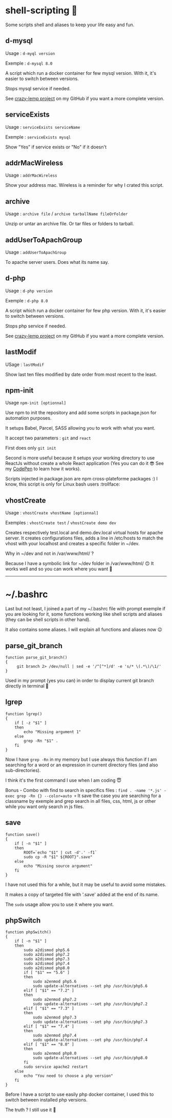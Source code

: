 # shell-scripting 🐧

Some scripts shell and aliases to keep your life easy and fun.

## d-mysql

Usage : `d-myql version`

Exemple : `d-mysql 8.0`

A script which run a docker container for few mysql version. With it, it's easier to switch between versions.

Stops mysql service if needed.

See [crazy-lemp project](https://github.com/LeFodeurCou/crazy-lemp) on my GitHub if you want a more complete version.

## serviceExists

Usage : `serviceExists serviceName`

Exemple : `serviceExists mysql`

Show "Yes" if service exists or "No" if it doesn't

## addrMacWireless

Usage : `addrMacWireless`

Show your address mac. Wireless is a reminder for why I crated this script.

## archive

Usage : `archive file` / `archive tarballName fileOrFolder`

Unzip or untar an archive file. Or tar files or folders to tarball.

## addUserToApachGroup

Usage : `addUserToApachGroup`

To apache server users. Does what its name say.

## d-php

Usage : `d-php version`

Exemple : `d-php 8.0`

A script which run a docker container for few php version. With it, it's easier to switch between versions.

Stops php service if needed.

See [crazy-lemp project](https://github.com/LeFodeurCou/crazy-lemp) on my GitHub if you want a more complete version.

## lastModif

USage : `lastModif`

Show last ten files modified by date order from most recent to the least.

## npm-init

Usage `npm-init [optionnal]`

Use npm to init the repository and add some scripts in package.json for automation purposes.

It setups Babel, Parcel, SASS allowing you to work with what you want.

It accept two parameters : `git` and `react`

First does only `git init`

Second is more useful because it setups your working directory to use ReactJs without create a whole React application (Yes you can do it 😎 See my [CodePen](https://codepen.io/LeFodeurCou/pen/XWMOjjX) to learn how it works).

Scripts injected in package.json are npm cross-plateforme packages :)
I know, this script is only for Linux bash users :trollface:

## vhostCreate

Usage : `vhostCreate vhostName [optionnal]`

Exemples : `vhostCreate test` / `vhostCreate demo dev`

Creates respectively test.local and demo.dev.local virtual hosts for apache server. It creates configurations files, adds a line in /etc/hosts to match the vhost with your localhost and creates a specific folder in ~/dev.

Why in ~/dev and not in /var/www/html/ ? 

Because I have a symbolic link for ~/dev folder in /var/www/html/ 🙃 It works well and so you can work where you want 🎉

-------------------------------------------------

# ~/.bashrc

Last but not least, I joined a part of my ~/.bashrc file with prompt exemple if you are looking for it, some functions working like shell scripts and aliases (they can be shell scripts in other hand).

It also contains some aliases. I will explain all functions and aliases now 😉

## parse_git_branch

```
function parse_git_branch()
{
     git branch 2> /dev/null | sed -e '/^[^*]/d' -e 's/* \(.*\)/\1/'
}
```

Used in my prompt (yes you can) in order to display current git branch directly in terminal 💪

## lgrep

```
function lgrep()
{
	if [ -z "$1" ]
	then
		echo "Missing argument 1"
	else
		grep -Rn "$1" .
	fi
}
```

Now I have `grep -Rn` in my memory but I use always this function if I am searching for a word or an expression in current directory files (and also sub-directories).

I think it's the first command I use when I am coding 😇

Bonus - Combo with find to search in specifics files :
`find . -name '*.js' -exec grep -Rn {} --color=auto +`
It save the case you are searching for a classname by exemple and grep search in all files, css, html, js or other while you want only search in js files.

## save

```
function save()
{
	if [ -n "$1" ]
	then
		ROOT=`echo "$1" | cut -d'.' -f1`
		sudo cp -R "$1" ${ROOT}".save"
	else
		echo "Missing source argument"
	fi
}
```

I have not used this for a while, but it may be useful to avoid some mistakes.

It makes a copy of targeted file with '.save' added at the end of its name.

The `sudo` usage allow you to use it where you want.

## phpSwitch

```
function phpSwitch()
{
	if [ -n "$1" ]
	then
		sudo a2dismod php5.6
		sudo a2dismod php7.2
		sudo a2dismod php7.3
		sudo a2dismod php7.4
		sudo a2dismod php8.0
		if [ "$1" == "5.6" ]
		then
			sudo a2enmod php5.6
			sudo update-alternatives --set php /usr/bin/php5.6
		elif [ "$1" == "7.2" ]
		then
			sudo a2enmod php7.2
			sudo update-alternatives --set php /usr/bin/php7.2
		elif [ "$1" == "7.3" ]
		then
			sudo a2enmod php7.3
			sudo update-alternatives --set php /usr/bin/php7.3
		elif [ "$1" == "7.4" ]
		then
			sudo a2enmod php7.4
			sudo update-alternatives --set php /usr/bin/php7.4
		elif [ "$1" == "8.0" ]
		then
			sudo a2enmod php8.0
			sudo update-alternatives --set php /usr/bin/php8.0
		fi
		sudo service apache2 restart
	else
		echo "You need to choose a php version"
	fi
}
```

Before I have a script to use easily php docker container, I used this to switch between installed php versions.

The truth ? I still use it 🐒
